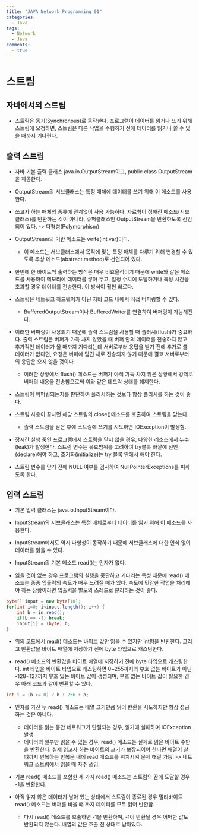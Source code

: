 ```yaml
---
title: "JAVA Network Programming 01"
categories:
  - Java
tags:
  - Network
  - Java
comments:
  - true
---
```


# 스트림
## 자바에서의 스트림
- 스트림은 동기(Synchronous)로 동작한다. 프로그램이 데이터를 읽거나 쓰기 위해 스트림에 요청하면, 스트림은 다른 작업을 수행하기 전에 데이터를 읽거나 쓸 수 있을 때까지 기다린다.

## 출력 스트림
- 자바 기본 출력 클래스 java.io.OutputStream이고, public class OutputStream을 제공한다.
- OutputStream의 서브클래스는 특정 매체에 데이터를 쓰기 위해 이 메소드를 사용한다. 

- 쓰고자 하는 매체의 종류에 관계없이 사용 가능하다. 자료형이 정해진 메소드(서브클래스)를 반환하는 것이 아니라, 슈퍼클래스인 OutputStream을 반환하도록 선언되어 있다. -> 다형성(Polymorphism)

- OutputStream의 기반 메소드는 write(int var)이다. 
  - 이 메소드는 서브클래스에서 목적에 맞는 특정 매체를 다루기 위해 변경할 수 있도록 추상 메소드(abstract method)로 선언되어 있다.

- 한번에 한 바이트씩 출력하는 방식은 매우 비효율적이기 때문에 write와 같은 메소드를 사용하여 메모리에 데이터를 쌓아 두고, 일정 수치에 도달하거나 특정 시간을 초과할 경우 데이터를 전송한다. 이 방식이 훨씬 빠르다.

- 스트림은 네트워크 하드웨어가 아닌 자바 코드 내에서 직접 버퍼링할 수 있다.
  - BufferedOutputStream이나 BufferedWriter를 연결하여 버퍼링이 가능해진다.

- 이러한 버퍼링이 사용되기 때문에 출력 스트림을 사용할 때 플러시(flush)가 중요하다. 출력 스트림은 버퍼가 가득 차지 않았을 때 버퍼 안의 데이터를 전송하지 않고 추가적인 데이터가 올 때까지 기다리는데 서버로부터 응답을 받기 전에 추가로 쓸 데이터가 없다면, 요청은 버퍼에 담긴 채로 전송되지 않기 때문에 결코 서버로부터의 응답은 오지 않을 것이다.
  - 이러한 상황에서 flush() 메소드는 버퍼가 아직 가득 차지 않은 상황에서 강제로 버퍼의 내용을 전송함으로써 이와 같은 데드락 상태를 해제한다.

- 스트림이 버퍼링되는지를 판단하여 플러시하는 것보다 항상 플러시를 하는 것이 좋다.

- 스트림 사용이 끝나면 해당 스트림의 close()메소드를 호출하여 스트림을 닫는다. 
  - 출력 스트림을 닫은 후에 스트림에 쓰기를 시도하면 IOException이 발생함.

- 장시간 실행 중인 프로그램에서 스트림을 닫지 않을 경우, 다양한 리소스에서 누수(leak)가 발생한다. 스트림 변수는 유효범위를 고려하여 try블록 바깥에 선언(declare)해야 하고, 초기화(initialize)는 try 블록 안에서 해야 한다.

- 스트림 변수를 닫기 전에 NULL 여부를 검사하여 NullPointerExceptions를 피하도록 한다.

## 입력 스트림
- 기본 입력 클래스는 java.io.InputStream이다.

- InputStream의 서브클래스는 특정 매체로부터 데이터를 읽기 위해 이 메소드를 사용한다.

- InputStream에서도 역시 다형성이 동작하기 때문에 서브클래스에 대한 인식 없이 데이터를 읽을 수 있다.

- InputStream의 기본 메소드 read()는 인자가 없다. 

- 읽을 것이 없는 경우 프로그램의 실행을 중단하고 기다리는 특성 때문에 read() 메소드는 종종 입출력의 속도가 매우 느려질 때가 있다. 속도에 민감한 작업을 처리해야 하는 상황이라면 입출력을 별도의 스레드로 분리하는 것이 좋다.
  
```java
byte[] input = new byte[10];
for(int i=0; i<input.length(); i++) {
    int b = in.read();
    if(b == -1) break;
    input[i] = (byte) b;
}
```
- 위의 코드에서 read() 메소드는 바이트 값만 읽을 수 있지만 int형을 반환한다. 그리고 반환값을 바이트 배열에 저장하기 전에 byte 타입으로 캐스팅한다. 

- read() 메소드의 반환값을 바이트 배열에 저장하기 전에 byte 타입으로 캐스팅한다. int 타입을 바이트 타입으로 캐스팅하면 0~255까지의 부호 없는 바이트가 아닌 -128~127까지 부호 있는 바이트 값이 생성되며, 부호 없는 바이트 값이 필요한 경우 아래 코드과 같이 변환할 수 있다.

```java
int i = (b >= 0) ? b : 256 + b;
```

- 인자를 가진 두 read() 메소드는 배열 크기만큼 읽어 반환을 시도하지만 항상 성공하는 것은 아니다.
  - 데이터를 읽는 동안 네트워크가 단절되는 경우, 읽기에 실패하며 IOException발생.
  - 데이터의 일부만 읽을 수 있는 경우, read() 메소드는 실제로 읽은 바이트 수만을 반환한다. 실제 읽고자 하는 바이트의 크기가 보장되어야 한다면 배열이 찰 떄까지 반복하는 반복문 내에 read 메소드를 위치시켜 문제 해결 가능. -> 네트워크 스트림에서 읽을 때 자주 쓰임.

- 기본 read() 메소드를 포함한 세 가지 read() 메소드는 스트림의 끝에 도달할 경우 -1을 반환한다.

- 아직 읽지 않은 데이터가 남아 있는 상태에서 스트림이 종료된 경우 멀티바이트 read() 메소드는 버퍼를 비울 떄 까지 데이터를 모두 읽어 반환함.
  - 다시 read() 메소드를 호출하면 -1을 반환하며, -1이 반환될 경우 어떠한 값도 반환되지 않는다. 배열의 값은 호출 전 상태로 남아있다.